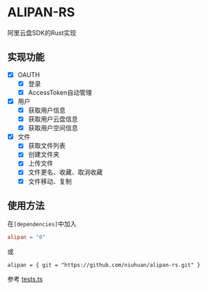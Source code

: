 ALIPAN-RS
==========

阿里云盘SDK的Rust实现

## 实现功能

- [x] OAUTH
    - [x] 登录
    - [x] AccessToken自动管理
- [x] 用户
    - [x] 获取用户信息
    - [x] 获取用户云盘信息
    - [x] 获取用户空间信息
- [x] 文件
    - [x] 获取文件列表
    - [x] 创建文件夹
    - [x] 上传文件
    - [x] 文件更名、收藏、取消收藏
    - [x] 文件移动、复制

## 使用方法

在`[dependencies]`中加入

```toml
alipan = "0"
```

或

```chatinput
alipan = { git = "https://github.com/niuhuan/alipan-rs.git" }
```

参考 [tests.ts](src/tests.rs)